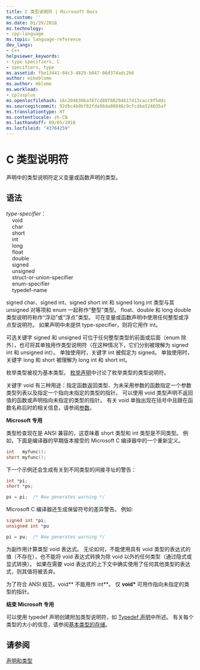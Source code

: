 ```yaml
---
title: C 类型说明符 | Microsoft Docs
ms.custom: ''
ms.date: 01/29/2018
ms.technology:
- cpp-language
ms.topic: language-reference
dev_langs:
- C++
helpviewer_keywords:
- type specifiers, C
- specifiers, type
ms.assetid: fbe13441-04c3-4829-b047-06d374adc2b6
author: mikeblome
ms.author: mblome
ms.workload:
- cplusplus
ms.openlocfilehash: 16c204636baf87cd88f80294b1f413cacc9f5ddc
ms.sourcegitcommit: 92dbc4b9bf82fda96da80846c9cfcdba524035af
ms.translationtype: HT
ms.contentlocale: zh-CN
ms.lasthandoff: 09/05/2018
ms.locfileid: "43764259"
---
```

# <a name="c-type-specifiers"></a>C 类型说明符

声明中的类型说明符定义变量或函数声明的类型。

## <a name="syntax"></a>语法

*type-specifier*：  
&nbsp;&nbsp;&nbsp;&nbsp;void  
&nbsp;&nbsp;&nbsp;&nbsp;char  
&nbsp;&nbsp;&nbsp;&nbsp;short  
&nbsp;&nbsp;&nbsp;&nbsp;int  
&nbsp;&nbsp;&nbsp;&nbsp;long  
&nbsp;&nbsp;&nbsp;&nbsp;float  
&nbsp;&nbsp;&nbsp;&nbsp;double  
&nbsp;&nbsp;&nbsp;&nbsp;signed  
&nbsp;&nbsp;&nbsp;&nbsp;unsigned  
&nbsp;&nbsp;&nbsp;&nbsp;struct-or-union-specifier  
&nbsp;&nbsp;&nbsp;&nbsp;enum-specifier  
&nbsp;&nbsp;&nbsp;&nbsp;typedef-name  

signed char、signed int、signed short int 和 signed long int 类型与其 unsigned 对等项和 enum 一起称作“整型”类型。 float、double 和 long double 类型说明符称作“浮动”或“浮点”类型。 可在变量或函数声明中使用任何整型或浮点型说明符。 如果声明中未提供 type-specifier，则将它用作 int。

可选关键字 signed 和 unsigned 可位于任何整型类型的前面或后面（enum 除外），也可将其单独用作类型说明符（在这种情况下，它们分别被理解为 signed int 和 unsigned int）。 单独使用时，关键字 int 被假定为 signed。 单独使用时，关键字 long 和 short 被理解为 long int 和 short int。

枚举类型被视为基本类型。 [枚举声明](../c-language/c-enumeration-declarations.md)中讨论了枚举类型的类型说明符。

关键字 void 有三种用途：指定函数返回类型、为未采用参数的函数指定一个参数类型列表以及指定一个指向未指定的类型的指针。 可以使用 void 类型声明不返回值的函数或声明指向未指定的类型的指针。 有关 void 单独出现在括号中且跟在函数名称后时的相关信息，请参阅[参数](../c-language/arguments.md)。

**Microsoft 专用**

类型检查现在是 ANSI 兼容的，这意味着 short 类型和 int 类型是不同类型。 例如，下面是编译器的早期版本接受的 Microsoft C 编译器中的一个重新定义。

```C
int   myfunc();
short myfunc();
```

下一个示例还会生成有关到不同类型的间接寻址的警告：

```C
int *pi;
short *ps;

ps = pi;  /* Now generates warning */
```

Microsoft C 编译器还生成保留符号的差异警告。 例如:

```C
signed int *pi;
unsigned int *pu

pi = pu;  /* Now generates warning */
```

为副作用计算类型 void 表达式。 无论如何，不能使用具有 void 类型的表达式的值（不存在），也不能将 void 表达式转换为除 void 以外的任何类型（通过隐式或显式转换）。 如果在需要 void 表达式的上下文中确实使用了任何其他类型的表达式，则其值将被丢弃。

为了符合 ANSI 规范，void\*\* 不能用作 int\*\*。 仅 **void**<strong>\*</strong> 可用作指向未指定的类型的指针。

**结束 Microsoft 专用**

可以使用 typedef 声明创建附加类型说明符，如 [Typedef 声明](../c-language/typedef-declarations.md)中所述。 有关每个类型的大小的信息，请参阅[基本类型的存储](../c-language/storage-of-basic-types.md)。

## <a name="see-also"></a>请参阅

[声明和类型](../c-language/declarations-and-types.md)  

